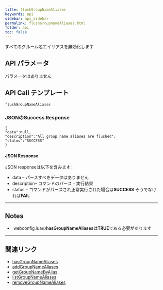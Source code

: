```yaml
---
title: flushGroupNameAliases
keywords: api
sidebar: api_sidebar
permalink: flushGroupNameAliases.html
folder: api
toc: false
---
```




すべてのグルーム名エイリアスを無効化します



## API パラメータ

パラメータはありません



## API Call テンプレート

```
flushGroupNameAliases
```



### JSONのSuccess Response

```
{
"data":null,
"description":"All group name aliases are flushed",
"status":"SUCCESS"
}
```



#### JSON Response

JSON responseは以下を含みます:

- data – パースすべきデータはありません
- description– コマンドのパース・実行結果
- status – コマンドがパースされ正常実行された場合は**SUCCESS** そうでなければ**FAIL**


------

## Notes

-  webconfig.luaの**hasGroupNameAliases**は**TRUE**である必要があります

------

## 関連リンク

- [hasGroupNameAliases](userguide_webconfig.html#hasgroupnamealiases)
- [addGroupNameAliases](addGroupNameAliases.html)
- [getGroupNameByAlias](getGroupNameByAlias.html)
- [listGroupNameAliases](listGroupNameAliases.html)
- [removeGroupNameAliases](removeGroupNameAliases.html)

